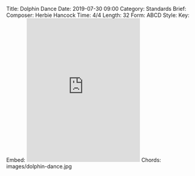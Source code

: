 Title: Dolphin Dance
Date: 2019-07-30 09:00
Category: Standards
Brief:
Composer: Herbie Hancock
Time: 4/4
Length: 32
Form: ABCD
Style:
Key:
Embed: <iframe src="https://open.spotify.com/embed/playlist/680gMXUZINWrEPfd4PQfxd" width="300" height="380" frameborder="0" allowtransparency="true" allow="encrypted-media"></iframe>
Chords: images/dolphin-dance.jpg
